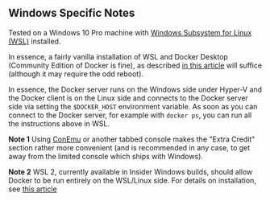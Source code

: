 ## Windows Specific Notes

Tested on a Windows 10 Pro machine with [Windows Subsystem for Linux (WSL)](https://docs.microsoft.com/en-us/windows/wsl/install-win10) installed.

In essence, a fairly vanilla installation of WSL and Docker Desktop (Community Edition of Docker is fine), as described [in this article](https://nickjanetakis.com/blog/setting-up-docker-for-windows-and-wsl-to-work-flawlessly) will suffice (although it may require the odd reboot).

In essence, the Docker server runs on the Windows side under Hyper-V and the Docker client is on the Linux side and connects to the Docker server side via setting the `$DOCKER_HOST` environment variable. As soon as you can connect to the Docker server, for example with `docker ps`, you can run all the instructions above in WSL.

**Note 1** Using [ConEmu](https://conemu.github.io/) or another tabbed console makes the "Extra Credit" section rather more convenient (and is recommended in any case, to get away from the limited console which ships with Windows).

**Note 2** WSL 2, currently available in Insider Windows builds, should allow Docker to be run entirely on the WSL/Linux side. For details on installation, see [this article](https://docs.microsoft.com/en-us/windows/wsl/wsl2-install)


